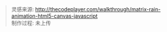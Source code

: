 > 灵感来源: http://thecodeplayer.com/walkthrough/matrix-rain-animation-html5-canvas-javascript  
> 制作过程: 未上传
